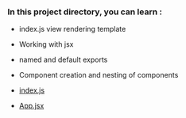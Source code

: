 ### In this project directory, you can learn  : 

- index.js view rendering template
- Working with jsx
- named and default exports
- Component creation and nesting of components

 - [index.js](https://github.com/Girish-GAP/React-Projects/blob/master/app1/src/index.js) 
 - [App.jsx](https://github.com/Girish-GAP/React-Projects/blob/master/app1/src/App.jsx) 
